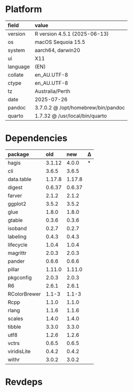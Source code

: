 # Platform

|field    |value                              |
|:--------|:----------------------------------|
|version  |R version 4.5.1 (2025-06-13)       |
|os       |macOS Sequoia 15.5                 |
|system   |aarch64, darwin20                  |
|ui       |X11                                |
|language |(EN)                               |
|collate  |en_AU.UTF-8                        |
|ctype    |en_AU.UTF-8                        |
|tz       |Australia/Perth                    |
|date     |2025-07-26                         |
|pandoc   |3.7.0.2 @ /opt/homebrew/bin/pandoc |
|quarto   |1.7.32 @ /usr/local/bin/quarto     |

# Dependencies

|package      |old    |new    |Δ  |
|:------------|:------|:------|:--|
|hagis        |3.1.12 |4.0.0  |*  |
|cli          |3.6.5  |3.6.5  |   |
|data.table   |1.17.8 |1.17.8 |   |
|digest       |0.6.37 |0.6.37 |   |
|farver       |2.1.2  |2.1.2  |   |
|ggplot2      |3.5.2  |3.5.2  |   |
|glue         |1.8.0  |1.8.0  |   |
|gtable       |0.3.6  |0.3.6  |   |
|isoband      |0.2.7  |0.2.7  |   |
|labeling     |0.4.3  |0.4.3  |   |
|lifecycle    |1.0.4  |1.0.4  |   |
|magrittr     |2.0.3  |2.0.3  |   |
|pander       |0.6.6  |0.6.6  |   |
|pillar       |1.11.0 |1.11.0 |   |
|pkgconfig    |2.0.3  |2.0.3  |   |
|R6           |2.6.1  |2.6.1  |   |
|RColorBrewer |1.1-3  |1.1-3  |   |
|Rcpp         |1.1.0  |1.1.0  |   |
|rlang        |1.1.6  |1.1.6  |   |
|scales       |1.4.0  |1.4.0  |   |
|tibble       |3.3.0  |3.3.0  |   |
|utf8         |1.2.6  |1.2.6  |   |
|vctrs        |0.6.5  |0.6.5  |   |
|viridisLite  |0.4.2  |0.4.2  |   |
|withr        |3.0.2  |3.0.2  |   |

# Revdeps

